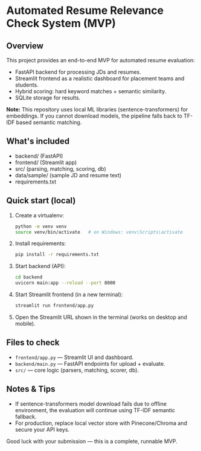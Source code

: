
# Automated Resume Relevance Check System (MVP)

## Overview
This project provides an end-to-end MVP for automated resume evaluation:
- FastAPI backend for processing JDs and resumes.
- Streamlit frontend as a realistic dashboard for placement teams and students.
- Hybrid scoring: hard keyword matches + semantic similarity.
- SQLite storage for results.

**Note:** This repository uses local ML libraries (sentence-transformers) for embeddings.
If you cannot download models, the pipeline falls back to TF-IDF based semantic matching.

## What's included
- backend/ (FastAPI)
- frontend/ (Streamlit app)
- src/ (parsing, matching, scoring, db)
- data/sample/ (sample JD and resume text)
- requirements.txt

## Quick start (local)
1. Create a virtualenv:
   ```bash
   python -m venv venv
   source venv/bin/activate   # on Windows: venv\Scripts\activate
   ```
2. Install requirements:
   ```bash
   pip install -r requirements.txt
   ```
3. Start backend (API):
   ```bash
   cd backend
   uvicorn main:app --reload --port 8000
   ```
4. Start Streamlit frontend (in a new terminal):
   ```bash
   streamlit run frontend/app.py
   ```
5. Open the Streamlit URL shown in the terminal (works on desktop and mobile).

## Files to check
- `frontend/app.py` — Streamlit UI and dashboard.
- `backend/main.py` — FastAPI endpoints for upload + evaluate.
- `src/` — core logic (parsers, matching, scorer, db).

## Notes & Tips
- If sentence-transformers model download fails due to offline environment, the evaluation will continue using TF-IDF semantic fallback.
- For production, replace local vector store with Pinecone/Chroma and secure your API keys.

Good luck with your submission — this is a complete, runnable MVP.
